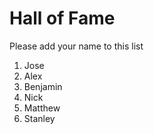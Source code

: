 # Hall of Fame
Please add your name to this list

1. Jose
2. Alex
3. Benjamin
4. Nick
5. Matthew
6. Stanley
